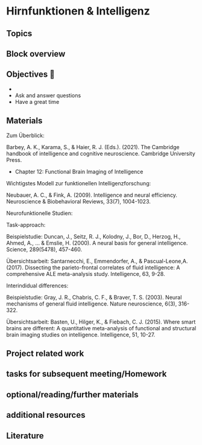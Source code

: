 # Hirnfunktionen & Intelligenz



## Topics 


## Block overview


## Objectives 📍

- 
- Ask and answer questions
- Have a great time


## Materials

Zum Überblick:

Barbey, A. K., Karama, S., & Haier, R. J. (Eds.). (2021). The
Cambridge handbook of intelligence and cognitive neuroscience.
Cambridge University Press.
- Chapter 12: Functional Brain Imaging of Intelligence

Wichtigstes Modell zur funktionellen Intelligenzforschung:

Neubauer, A. C., & Fink, A. (2009). Intelligence and neural
efficiency. Neuroscience & Biobehavioral Reviews, 33(7), 1004-1023.

Neurofunktionelle Studien:

Task-approach:

Beispielstudie: Duncan, J., Seitz, R. J., Kolodny, J., Bor, D.,
Herzog, H., Ahmed, A., ... & Emslie, H. (2000). A neural basis for
general intelligence. Science, 289(5478), 457-460.

Übersichtsarbeit: Santarnecchi, E., Emmendorfer, A., & Pascual-Leone,A. (2017). Dissecting the parieto-frontal correlates of fluid
intelligence: A comprehensive ALE meta-analysis study. Intelligence,
63, 9-28.

Interindidual differences:

Beispielstudie: Gray, J. R., Chabris, C. F., & Braver, T. S. (2003).
Neural mechanisms of general fluid intelligence. Nature neuroscience,
6(3), 316-322.

Übersichtsarbeit: Basten, U., Hilger, K., & Fiebach, C. J. (2015).
Where smart brains are different: A quantitative meta-analysis of
functional and structural brain imaging studies on intelligence.
Intelligence, 51, 10-27.


## Project related work


## tasks for subsequent meeting/Homework



## optional/reading/further materials


## additional resources


## Literature

